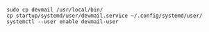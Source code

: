      

    sudo cp devmail /usr/local/bin/
    cp startup/systemd/user/devmail.service ~/.config/systemd/user/
    systemctl --user enable devmail-user

